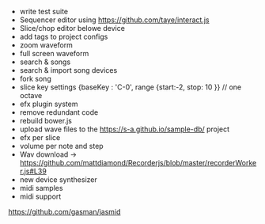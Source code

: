  - write test suite
 - Sequencer editor using https://github.com/taye/interact.js
 - Slice/chop editor belowe device
 - add tags to project configs
 - zoom waveform
 - full screen waveform
 - search & songs
 - search & import song devices
 - fork song
 - slice key settings {baseKey : 'C-0', range {start:-2, stop: 10 }} // one octave
 - efx plugin system
 - remove redundant code
 - rebuild bower.js
 - upload wave files to the https://s-a.github.io/sample-db/ project
 - efx per slice
 - volume per note and step
 - Wav download -> https://github.com/mattdiamond/Recorderjs/blob/master/recorderWorker.js#L39
 - new device synthesizer
 - midi samples 
 - midi support


 https://github.com/gasman/jasmid 